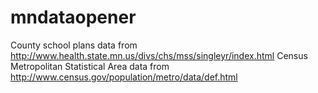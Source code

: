 mndataopener
============

County school plans data from http://www.health.state.mn.us/divs/chs/mss/singleyr/index.html
Census Metropolitan Statistical Area data from http://www.census.gov/population/metro/data/def.html